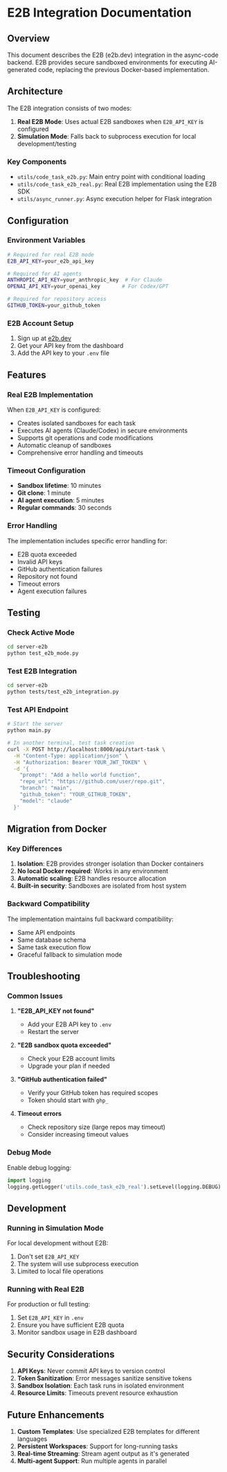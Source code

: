 # E2B Integration Documentation

## Overview

This document describes the E2B (e2b.dev) integration in the async-code backend. E2B provides secure sandboxed environments for executing AI-generated code, replacing the previous Docker-based implementation.

## Architecture

The E2B integration consists of two modes:

1. **Real E2B Mode**: Uses actual E2B sandboxes when `E2B_API_KEY` is configured
2. **Simulation Mode**: Falls back to subprocess execution for local development/testing

### Key Components

- `utils/code_task_e2b.py`: Main entry point with conditional loading
- `utils/code_task_e2b_real.py`: Real E2B implementation using the E2B SDK
- `utils/async_runner.py`: Async execution helper for Flask integration

## Configuration

### Environment Variables

```bash
# Required for real E2B mode
E2B_API_KEY=your_e2b_api_key

# Required for AI agents
ANTHROPIC_API_KEY=your_anthropic_key  # For Claude
OPENAI_API_KEY=your_openai_key       # For Codex/GPT

# Required for repository access
GITHUB_TOKEN=your_github_token
```

### E2B Account Setup

1. Sign up at [e2b.dev](https://e2b.dev)
2. Get your API key from the dashboard
3. Add the API key to your `.env` file

## Features

### Real E2B Implementation

When `E2B_API_KEY` is configured:

- Creates isolated sandboxes for each task
- Executes AI agents (Claude/Codex) in secure environments
- Supports git operations and code modifications
- Automatic cleanup of sandboxes
- Comprehensive error handling and timeouts

### Timeout Configuration

- **Sandbox lifetime**: 10 minutes
- **Git clone**: 1 minute
- **AI agent execution**: 5 minutes
- **Regular commands**: 30 seconds

### Error Handling

The implementation includes specific error handling for:

- E2B quota exceeded
- Invalid API keys
- GitHub authentication failures
- Repository not found
- Timeout errors
- Agent execution failures

## Testing

### Check Active Mode

```bash
cd server-e2b
python test_e2b_mode.py
```

### Test E2B Integration

```bash
cd server-e2b
python tests/test_e2b_integration.py
```

### Test API Endpoint

```bash
# Start the server
python main.py

# In another terminal, test task creation
curl -X POST http://localhost:8000/api/start-task \
  -H "Content-Type: application/json" \
  -H "Authorization: Bearer YOUR_JWT_TOKEN" \
  -d '{
    "prompt": "Add a hello world function",
    "repo_url": "https://github.com/user/repo.git",
    "branch": "main",
    "github_token": "YOUR_GITHUB_TOKEN",
    "model": "claude"
  }'
```

## Migration from Docker

### Key Differences

1. **Isolation**: E2B provides stronger isolation than Docker containers
2. **No local Docker required**: Works in any environment
3. **Automatic scaling**: E2B handles resource allocation
4. **Built-in security**: Sandboxes are isolated from host system

### Backward Compatibility

The implementation maintains full backward compatibility:
- Same API endpoints
- Same database schema
- Same task execution flow
- Graceful fallback to simulation mode

## Troubleshooting

### Common Issues

1. **"E2B_API_KEY not found"**
   - Add your E2B API key to `.env`
   - Restart the server

2. **"E2B sandbox quota exceeded"**
   - Check your E2B account limits
   - Upgrade your plan if needed

3. **"GitHub authentication failed"**
   - Verify your GitHub token has required scopes
   - Token should start with `ghp_`

4. **Timeout errors**
   - Check repository size (large repos may timeout)
   - Consider increasing timeout values

### Debug Mode

Enable debug logging:

```python
import logging
logging.getLogger('utils.code_task_e2b_real').setLevel(logging.DEBUG)
```

## Development

### Running in Simulation Mode

For local development without E2B:

1. Don't set `E2B_API_KEY`
2. The system will use subprocess execution
3. Limited to local file operations

### Running with Real E2B

For production or full testing:

1. Set `E2B_API_KEY` in `.env`
2. Ensure you have sufficient E2B quota
3. Monitor sandbox usage in E2B dashboard

## Security Considerations

1. **API Keys**: Never commit API keys to version control
2. **Token Sanitization**: Error messages sanitize sensitive tokens
3. **Sandbox Isolation**: Each task runs in isolated environment
4. **Resource Limits**: Timeouts prevent resource exhaustion

## Future Enhancements

1. **Custom Templates**: Use specialized E2B templates for different languages
2. **Persistent Workspaces**: Support for long-running tasks
3. **Real-time Streaming**: Stream agent output as it's generated
4. **Multi-agent Support**: Run multiple agents in parallel